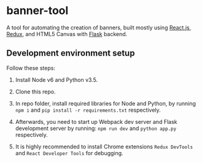 # banner-tool

A tool for automating the creation of banners, built mostly using [React.js](https://facebook.github.io/react/), [Redux](http://redux.js.org/), and HTML5 Canvas with [Flask](http://flask.pocoo.org/) backend.


## Development environment setup

Follow these steps:

1. Install Node v6 and Python v3.5.

2. Clone this repo.

3. In repo folder, install required libraries for Node and Python, by running
`npm i` and `pip install -r requirements.txt` respectively.

4. Afterwards, you need to start up Webpack dev server and Flask development server by running:
`npm run dev` and `python app.py` respectively.

5. It is highly recommended to install Chrome extensions `Redux DevTools` and `React Developer Tools` for debugging.
